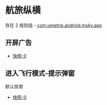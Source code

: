# 航旅纵横

存在 2 规则组 - [com.umetrip.android.msky.app](/src/apps/com.umetrip.android.msky.app.ts)

## 开屏广告

- [快照-0](https://gkd-kit.gitee.io/import/12642287)

## 进入飞行模式-提示弹窗

默认禁用

- [快照-0](https://gkd-kit.songe.li/import/12750185)

